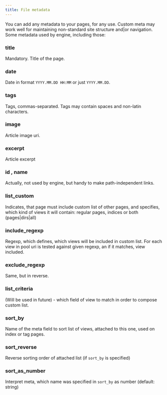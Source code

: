 ```yaml
---
title: File metadata
---
```


You can add any metadata to your pages, for any use. Custom meta may work well for maintaining non-standard site structure and|or navigation. Some metadata used by engine, including those:
<!--cut-->

### title

Mandatory. Title of the page.

### date

Date in format `YYYY.MM.DD HH:MM` or just `YYYY.MM.DD`.

### tags

Tags, commas-separated. Tags may contain spaces and non-latin characters.

### image

Article image uri.

### excerpt

Article excerpt

### id , name

Actually, not used by engine, but handy to make path-independent links.


### list_custom

Indicates, that page must include custom list of other pages, and specifies, which kind of views it will contain: regular pages, indices or both (pages|dirs|all)

### include_regexp

Regexp, which defines, which views will be included in custom list. For each view in pool uri is tested against given regexp, an if it matches, view included.

### exclude_regexp

Same, but in reverse.

### list_criteria

(Will be used in future) - which field of view to match in order to compose custom list.

### sort_by

Name of the meta field to sort list of views, attached to this one, used on index 
or tag pages.

### sort_reverse

Reverse sorting order of attached list (if `sort_by` is specified)

### sort_as_number

Interpret meta, which name was specified in `sort_by` as number (default: string)   
